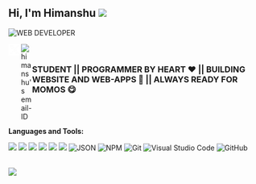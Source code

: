 <!--  INTRODUCTION -->

## Hi, I'm Himanshu <img src="https://media.giphy.com/media/hvRJCLFzcasrR4ia7z/giphy.gif" width="25px">

![WEB DEVELOPER](https://user-images.githubusercontent.com/92101909/152692594-14ea1eb8-8585-405f-b6cf-0cfbd6119591.png)

<!--  SOCIAL LINKS-->
<a href="https://twitter.com/garadiya0">
  <img align="left" alt="Twitter: @garadiya0" width="25px" src="https://raw.githubusercontent.com/gabbar-singhh/my-project-images/main/github-repo/x-white.png.png" />
</a>
  
  <a href="mailto:himanshu01.dev@gmail.com">
  <img align="left" alt="himanshu's email-ID" width="22px" src="https://user-images.githubusercontent.com/92101909/152697183-c0436490-3160-4f74-b4e8-8fa53ed4e5e5.png" />
</a>

<!--  SUMMARY-->
<br/>

**<h3>STUDENT || PROGRAMMER BY HEART ❤ || BUILDING WEBSITE AND WEB-APPS 📱 || ALWAYS READY FOR MOMOS 😋</h3>**

<br/>
<br/>

<!--  LANGUAGE & TOOLS, I KNOW OR I USE-->

**Languages and Tools:**

<img src="https://img.shields.io/badge/JavaScript-323330?style=for-the-badge&logo=javascript&logoColor=F7DF1E" /> <img src="https://img.shields.io/badge/HTML5-E34F26?style=for-the-badge&logo=html5&logoColor=white"/> <img src="https://img.shields.io/badge/CSS3-1572B6?style=for-the-badge&logo=css3&logoColor=white"/>  <img src="https://img.shields.io/badge/MySQL-005C84?style=for-the-badge&logo=mysql&logoColor=white"/> <img src="https://img.shields.io/badge/Canva-%2300C4CC.svg?&style=for-the-badge&logo=Canva&logoColor=white"/> <img src="https://img.shields.io/badge/Next-black?style=for-the-badge&logo=next.js&logoColor=white"/> ![JSON](https://img.shields.io/badge/JSON-black?style=for-the-badge&logo=JSON%20web%20tokens) ![NPM](https://img.shields.io/badge/NPM-%23CB3837.svg?style=for-the-badge&logo=npm&logoColor=white) ![Git](https://img.shields.io/badge/git-%23F05033.svg?style=for-the-badge&logo=git&logoColor=white) ![Visual Studio Code](https://img.shields.io/badge/Visual%20Studio%20Code-0078d7.svg?style=for-the-badge&logo=visual-studio-code&logoColor=white)  ![GitHub](https://img.shields.io/badge/github-%23121011.svg?style=for-the-badge&logo=github&logoColor=white)

<!-- That's the New Normal ! -->
<br>
<a href="https://visitcount.itsvg.in">
  <img src="https://visitcount.itsvg.in/api?id=gabbar-singhh&label=Profile%20Views&pretty=true" />
</a>
